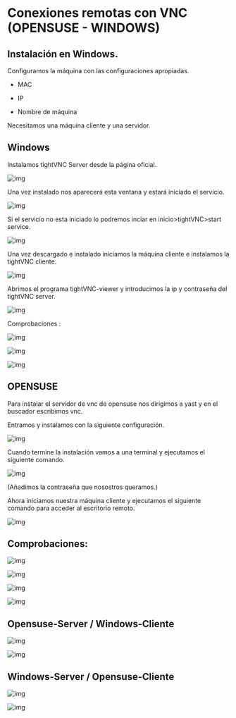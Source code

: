 # Conexiones remotas con VNC (OPENSUSE - WINDOWS)

## Instalación en Windows.

Configuramos la máquina con las configuraciones apropiadas.

* MAC

* IP

* Nombre de máquina

Necesitamos una máquina cliente y una servidor.

## Windows

Instalamos tightVNC Server desde la página oficial.

![img](./imagenes/windows-captura.png)

Una vez instalado nos aparecerá esta ventana y estará iniciado el servicio.

![img](./imagenes/windows-captura2.png)

Si el servicio no esta iniciado lo podremos inciar en inicio>tightVNC>start service.

![img](./imagenes/windows-configura3.png)

Una vez descargado e instalado iniciamos la máquina cliente e instalamos la tightVNC cliente.

![img](./imagenes/windows-cliente-vnc.png)

Abrimos el programa tightVNC-viewer y introducimos la ip y contraseña del tightVNC server.

![img](./imagenes/windows-viewer.png)

Comprobaciones :

![img](./imagenes/windows-comprobacion.png)


![img](./imagenes/windows-netstat.png)


![img](./imagenes/nmap-windows.png)

## OPENSUSE

Para instalar el servidor de vnc de opensuse nos dirigimos a yast y en el buscador escribimos vnc.

Entramos y instalamos con la siguiente configuración.

![img](./imagenes/opensuse1.1.png)

Cuando termine la instalación vamos a una terminal y ejecutamos el siguiente comando.

![img](./imagenes/opensuse1.png)

(Añadimos la contraseña que nosostros queramos.)

Ahora iniciamos nuestra máquina cliente y ejecutamos el siguiente comando para acceder al escritorio remoto.

![img](./imagenes/opensuse2.png)

## Comprobaciones:

![img](./imagenes/opensuse5.png)

![img](./imagenes/opensuse3.png)

![img](./imagenes/opensuse7.png)

![img](./imagenes/nmap-opensuse.png)

## Opensuse-Server / Windows-Cliente

![img](./imagenes/opensuse-windows-comp1.png)

![img](./imagenes/opensuse-windows-comp2.png)

## Windows-Server / Opensuse-Cliente

![img](./imagenes/windows-opensuse.png)

![img](./imagenes/netstat-nwindows.png)
